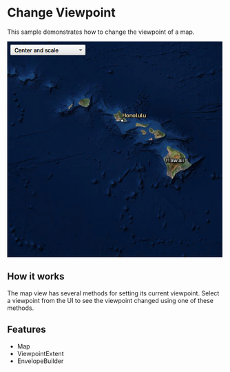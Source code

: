 # Change Viewpoint

This sample demonstrates how to change the viewpoint of a map.

![](screenshot.png)

## How it works

The map view has several methods for setting its current viewpoint. Select a viewpoint from the UI to see the viewpoint changed using one of these methods.

## Features
- Map
- ViewpointExtent
- EnvelopeBuilder


